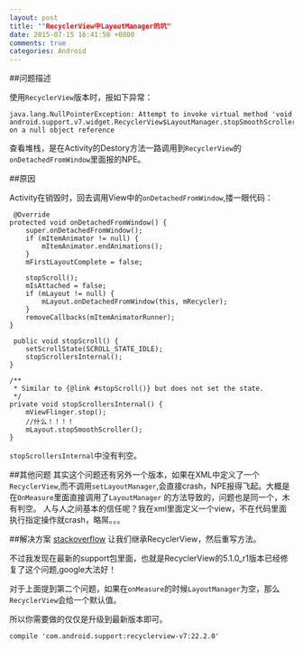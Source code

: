 ```yaml
---
layout: post
title: ""RecyclerView中LayoutManager的坑"
date: 2015-07-15 16:41:58 +0800
comments: true
categories: Android
---
```

##问题描述

使用`RecyclerView`版本时，报如下异常：

	java.lang.NullPointerException: Attempt to invoke virtual method 'void android.support.v7.widget.RecyclerView$LayoutManager.stopSmoothScroller()' on a null object reference
	
查看堆栈，是在Activity的Destory方法一路调用到`RecyclerView`的`onDetachedFromWindow`里面报的NPE。
<!-- more-->

##原因

Activity在销毁时，回去调用View中的`onDetachedFromWindow`,搂一眼代码：

	 @Override
    protected void onDetachedFromWindow() {
        super.onDetachedFromWindow();
        if (mItemAnimator != null) {
            mItemAnimator.endAnimations();
        }
        mFirstLayoutComplete = false;

        stopScroll();
        mIsAttached = false;
        if (mLayout != null) {
            mLayout.onDetachedFromWindow(this, mRecycler);
        }
        removeCallbacks(mItemAnimatorRunner);
    }

	 public void stopScroll() {
        setScrollState(SCROLL_STATE_IDLE);
        stopScrollersInternal();
    }

    /**
     * Similar to {@link #stopScroll()} but does not set the state.
     */
    private void stopScrollersInternal() {
        mViewFlinger.stop();
        //什么！！！！
        mLayout.stopSmoothScroller();
    }

`stopScrollersInternal`中没有判空。

##其他问题
其实这个问题还有另外一个版本，如果在XML中定义了一个`RecyclerView`,而不调用`setLayoutManager`,会直接crash，NPE报得飞起。大概是在`OnMeasure`里面直接调用了`LayoutManager` 的方法导致的，问题也是同一个，木有判空。
人与人之间基本的信任呢？我在xml里面定义一个view，不在代码里面执行指定操作就crash，略屌。。。

##解决方案
[stackoverflow](http://stackoverflow.com/questions/26702633/why-am-i-getting-a-null-reference-on-my-recyclerview/26908738#26908738)
让我们继承RecyclerView，然后重写方法。

不过我发现在最新的support包里面，也就是RecyclerView的5.1.0_r1版本已经修复了这个问题,google大法好！

对于上面提到第二个问题，如果在`onMeasure`的时候`LayoutManager`为空，那么`RecyclerView`会给一个默认值。

所以你需要做的仅仅是升级到最新版本即可。

`compile 'com.android.support:recyclerview-v7:22.2.0'` 
